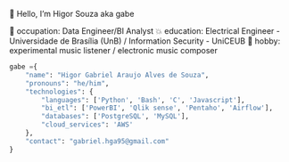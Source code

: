 🐙 Hello, I’m Higor Souza aka gabe

💾 occupation: Data Engineer/BI Analyst
💥 education: Electrical Engineer - Universidade de Brasília (UnB) / Information Security - UniCEUB
🎹 hobby: experimental music listener / electronic music composer

```python
gabe ={ 
    "name": "Higor Gabriel Araujo Alves de Souza",
    "pronouns": "he/him",
    "technologies": {
        "languages": ['Python', 'Bash', 'C', 'Javascript'],
        "bi_etl": ['PowerBI', 'Qlik sense', 'Pentaho', 'Airflow'],
        "databases": ['PostgreSQL', 'MySQL'],
        "cloud_services": 'AWS'
    },
    "contact": "gabriel.hga95@gmail.com"
}
```